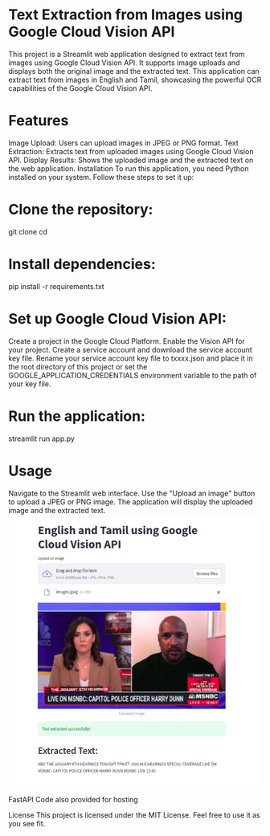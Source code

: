 # Text Extraction from Images using Google Cloud Vision API
This project is a Streamlit web application designed to extract text from images using Google Cloud Vision API. It supports image uploads and displays both the original image and the extracted text. This application can extract text from images in English and Tamil, showcasing the powerful OCR capabilities of the Google Cloud Vision API.

# Features
Image Upload: Users can upload images in JPEG or PNG format.
Text Extraction: Extracts text from uploaded images using Google Cloud Vision API.
Display Results: Shows the uploaded image and the extracted text on the web application.
Installation
To run this application, you need Python installed on your system. Follow these steps to set it up:

# Clone the repository:
git clone <repository-url>
cd <repository-directory>

# Install dependencies:
pip install -r requirements.txt

# Set up Google Cloud Vision API:
Create a project in the Google Cloud Platform.
Enable the Vision API for your project.
Create a service account and download the service account key file.
Rename your service account key file to txxxx.json and place it in the root directory of this project or set the GOOGLE_APPLICATION_CREDENTIALS environment variable to the path of your key file.

# Run the application:
streamlit run app.py

# Usage
Navigate to the Streamlit web interface.
Use the "Upload an image" button to upload a JPEG or PNG image.
The application will display the uploaded image and the extracted text.
![Sample Image](sample.png)

FastAPI Code also provided for hosting


License
This project is licensed under the MIT License. Feel free to use it as you see fit.
